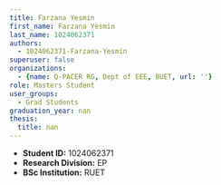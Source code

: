 ```yaml
---
title: Farzana Yesmin
first_name: Farzana Yesmin
last_name: 1024062371
authors:
  - 1024062371-Farzana-Yesmin
superuser: false
organizations:
  - {name: Q-PACER RG, Dept of EEE, BUET, url: ''}
role: Masters Student
user_groups:
  - Grad Students
graduation_year: nan
thesis:
  title: nan
---
```


* **Student ID:** 1024062371
* **Research Division:** EP
* **BSc Institution:** RUET
